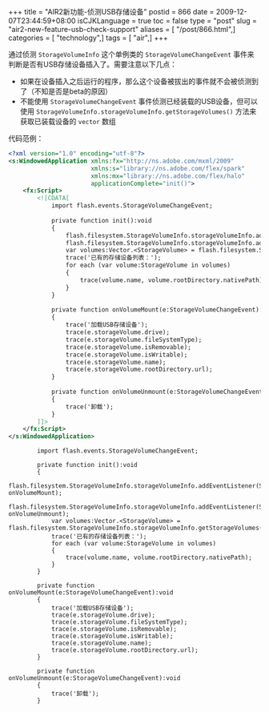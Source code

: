 +++
title = "AIR2新功能-侦测USB存储设备"
postid = 866
date = 2009-12-07T23:44:59+08:00
isCJKLanguage = true
toc = false
type = "post"
slug = "air2-new-feature-usb-check-support"
aliases = [ "/post/866.html",]
categories = [ "technology",]
tags = [ "air",]
+++


通过侦测 `StorageVolumeInfo` 这个单例类的 `StorageVolumeChangeEvent` 事件来判断是否有USB存储设备插入了。需要注意以下几点：

-   如果在设备插入之后运行的程序，那么这个设备被拔出的事件就不会被侦测到了（不知是否是beta的原因）
-   不能使用 `StorageVolumeChangeEvent` 事件侦测已经装载的USB设备，但可以使用 `StorageVolumeInfo.storageVolumeInfo.getStorageVolumes()` 方法来获取已装载设备的 `vector` 数组

代码范例：

<!--more-->

``` xml
<?xml version="1.0" encoding="utf-8"?>
<s:WindowedApplication xmlns:fx="http://ns.adobe.com/mxml/2009" 
                       xmlns:s="library://ns.adobe.com/flex/spark" 
                       xmlns:mx="library://ns.adobe.com/flex/halo"
                       applicationComplete="init()">
    <fx:Script>
        <![CDATA[
            import flash.events.StorageVolumeChangeEvent;
            
            private function init():void
            {
                flash.filesystem.StorageVolumeInfo.storageVolumeInfo.addEventListener(StorageVolumeChangeEvent.STORAGE_VOLUME_MOUNT, onVolumeMount);
                flash.filesystem.StorageVolumeInfo.storageVolumeInfo.addEventListener(StorageVolumeChangeEvent.STORAGE_VOLUME_UNMOUNT, onVolumeUnmount);
                var volumes:Vector.<StorageVolume> = flash.filesystem.StorageVolumeInfo.storageVolumeInfo.getStorageVolumes();
                trace('已有的存储设备列表：');
                for each (var volume:StorageVolume in volumes)
                {
                    trace(volume.name, volume.rootDirectory.nativePath);
                }
            }
            
            private function onVolumeMount(e:StorageVolumeChangeEvent):void
            {
                trace('加载USB存储设备');
                trace(e.storageVolume.drive);
                trace(e.storageVolume.fileSystemType);
                trace(e.storageVolume.isRemovable);
                trace(e.storageVolume.isWritable);
                trace(e.storageVolume.name);
                trace(e.storageVolume.rootDirectory.url);               
            }
            
            private function onVolumeUnmount(e:StorageVolumeChangeEvent):void
            {
                trace('卸载');
            }
        ]]>
    </fx:Script>
</s:WindowedApplication>
```


    
        
            import flash.events.StorageVolumeChangeEvent;
            
            private function init():void
            {
                flash.filesystem.StorageVolumeInfo.storageVolumeInfo.addEventListener(StorageVolumeChangeEvent.STORAGE_VOLUME_MOUNT, onVolumeMount);
                flash.filesystem.StorageVolumeInfo.storageVolumeInfo.addEventListener(StorageVolumeChangeEvent.STORAGE_VOLUME_UNMOUNT, onVolumeUnmount);
                var volumes:Vector.<StorageVolume> = flash.filesystem.StorageVolumeInfo.storageVolumeInfo.getStorageVolumes();
                trace('已有的存储设备列表：');
                for each (var volume:StorageVolume in volumes)
                {
                    trace(volume.name, volume.rootDirectory.nativePath);
                }
            }
            
            private function onVolumeMount(e:StorageVolumeChangeEvent):void
            {
                trace('加载USB存储设备');
                trace(e.storageVolume.drive);
                trace(e.storageVolume.fileSystemType);
                trace(e.storageVolume.isRemovable);
                trace(e.storageVolume.isWritable);
                trace(e.storageVolume.name);
                trace(e.storageVolume.rootDirectory.url);               
            }
            
            private function onVolumeUnmount(e:StorageVolumeChangeEvent):void
            {
                trace('卸载');
            }
        
    
```

